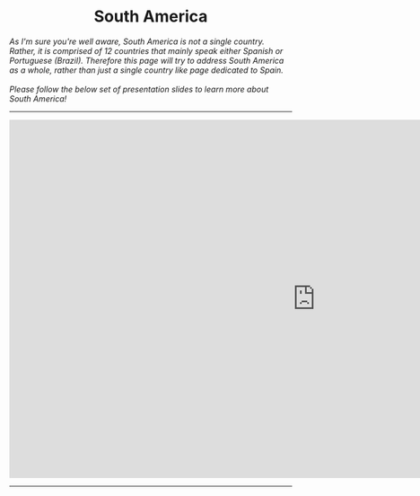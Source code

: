 <h1><center>South America</center></h1>

<p>
  <i>
    As I'm sure you're well aware, South America is not a single country. Rather, it is comprised of 12 countries that mainly speak either Spanish or Portuguese (Brazil). Therefore this page will try to address South America as a whole, rather than just a single country like page dedicated to Spain. <br><br>Please follow the below set of presentation slides to learn more about South America!
  </i>
  </p>

<hr>

<iframe src="https://h5p.org/h5p/embed/396821" width="1090" height="638" frameborder="0" allowfullscreen="allowfullscreen"></iframe><script src="https://h5p.org/sites/all/modules/h5p/library/js/h5p-resizer.js" charset="UTF-8"></script>

<hr>
